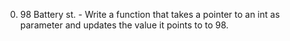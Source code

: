 0. 98 Battery st. - Write a function that takes a pointer to an int as parameter and updates the value it points to to 98.
